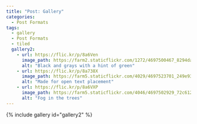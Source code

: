 ```yaml
---
title: "Post: Gallery"
categories:
  - Post Formats
tags:
  - gallery
  - Post Formats
  - tiled
  gallery2:
    - url: https://flic.kr/p/8a6Ven
      image_path: https://farm2.staticflickr.com/1272/4697500467_8294dac099_q.jpg
      alt: "Black and grays with a hint of green"
    - url: https://flic.kr/p/8a738X
      image_path: https://farm5.staticflickr.com/4029/4697523701_249e93ba23_q.jpg
      alt: "Made for open text placement"
    - url: https://flic.kr/p/8a6VXP
      image_path: https://farm5.staticflickr.com/4046/4697502929_72c612c636_q.jpg
      alt: "Fog in the trees"
---
```


{% include gallery id="gallery2"  %}
